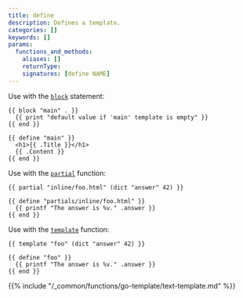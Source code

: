 ```yaml
---
title: define
description: Defines a template.
categories: []
keywords: []
params:
  functions_and_methods:
    aliases: []
    returnType:
    signatures: [define NAME]
---
```


Use with the [`block`] statement:

```go-html-template
{{ block "main" . }}
  {{ print "default value if 'main' template is empty" }}
{{ end }}

{{ define "main" }}
  <h1>{{ .Title }}</h1>
  {{ .Content }}
{{ end }}
```

Use with the [`partial`] function:

```go-html-template
{{ partial "inline/foo.html" (dict "answer" 42) }}

{{ define "partials/inline/foo.html" }}
  {{ printf "The answer is %v." .answer }}
{{ end }}
```

Use with the [`template`] function:

```go-html-template
{{ template "foo" (dict "answer" 42) }}

{{ define "foo" }}
  {{ printf "The answer is %v." .answer }}
{{ end }}
```

[`block`]: /functions/go-template/block/
[`template`]: /functions/go-template/block/
[`partial`]: /functions/partials/include/

{{% include "/_common/functions/go-template/text-template.md" %}}
